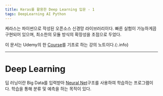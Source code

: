 ```yaml
---
title: Keras를 활용한 Deep Learning 입문 - 1
tags: DeepLearning AI Python
---
```

케라스는 파이썬으로 작성된 오픈소스 신경망 라이브러리이다. 빠른 실험이 가능하게끔 구현되어 있으며, 최소한의 모듈 방식의 확장성을 초점으로 두었다. 

이 문서는 Udemy의 한 [Course](https://www.udemy.com/course/keras-deep-learning/)를 기초로 하는 강의 노트이다.{:.info}
<!--more-->

---
# Deep Learning
딥 러닝이란 Big Data를 입력받아 [Neural Net](https://ko.wikipedia.org/wiki/%EC%9D%B8%EA%B3%B5_%EC%8B%A0%EA%B2%BD%EB%A7%9D)구조를 사용하여 학습하는 프로그램이다. 학습을 통해 분류 및 예측을 하는 목적이 있다.
